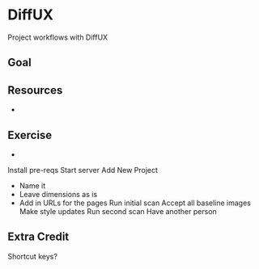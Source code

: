 # DiffUX

Project workflows with DiffUX

## Goal



## Resources
-

## Exercise
-

Install pre-reqs
Start server
Add New Project
- Name it
- Leave dimensions as is
- Add in URLs for the pages
Run initial scan
Accept all baseline images
Make style updates
Run second scan
Have another person 

## Extra Credit

Shortcut keys?
